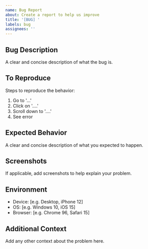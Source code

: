 ```yaml
---
name: Bug Report
about: Create a report to help us improve
title: '[BUG] '
labels: bug
assignees: ''
---
```


## Bug Description
A clear and concise description of what the bug is.

## To Reproduce
Steps to reproduce the behavior:
1. Go to '...'
2. Click on '....'
3. Scroll down to '....'
4. See error

## Expected Behavior
A clear and concise description of what you expected to happen.

## Screenshots
If applicable, add screenshots to help explain your problem.

## Environment
- Device: [e.g. Desktop, iPhone 12]
- OS: [e.g. Windows 10, iOS 15]
- Browser: [e.g. Chrome 96, Safari 15]

## Additional Context
Add any other context about the problem here. 